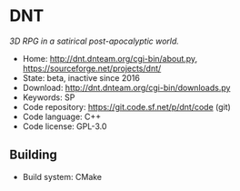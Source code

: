 # DNT

_3D RPG in a satirical post-apocalyptic world._

- Home: http://dnt.dnteam.org/cgi-bin/about.py, https://sourceforge.net/projects/dnt/
- State: beta, inactive since 2016
- Download: http://dnt.dnteam.org/cgi-bin/downloads.py
- Keywords: SP
- Code repository: https://git.code.sf.net/p/dnt/code (git)
- Code language: C++
- Code license: GPL-3.0

## Building

- Build system: CMake
